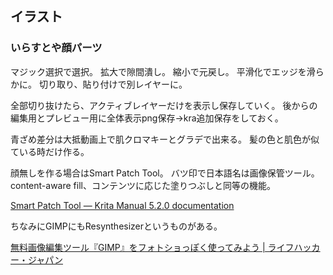## イラスト
### いらすとや顔パーツ
マジック選択で選択。
拡大で隙間潰し。
縮小で元戻し。
平滑化でエッジを滑らかに。
切り取り、貼り付けで別レイヤーに。

全部切り抜けたら、アクティブレイヤーだけを表示し保存していく。
後からの編集用とプレビュー用に全体表示png保存→kra追加保存をしておく。

青ざめ差分は大抵動画上で肌クロマキーとグラデで出来る。
髪の色と肌色が似ている時だけ作る。

顔無しを作る場合はSmart Patch Tool。
バツ印で日本語名は画像保管ツール。
content-aware fill、コンテンツに応じた塗りつぶしと同等の機能。

[Smart Patch Tool — Krita Manual 5.2.0 documentation](https://docs.krita.org/en/reference_manual/tools/smart_patch.html)

ちなみにGIMPにもResynthesizerというものがある。

[無料画像編集ツール『GIMP』をフォトショっぽく使ってみよう | ライフハッカー・ジャパン](https://www.lifehacker.jp/article/140412gimp_photoshop/)
